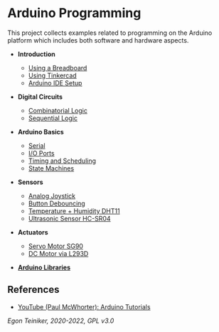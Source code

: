 # Arduino Programming

This project collects examples related to programming on the Arduino platform which
includes both software and hardware aspects.

* **Introduction**
  * [Using a Breadboard](introduction/UsingBreadboard.md)
  * [Using Tinkercad](introduction/UsingTinkercad.md)
  * [Arduino IDE Setup](introduction/ArduinoSetup.md)

* **Digital Circuits**
  * [Combinatorial Logic](digital_circuits/combinatorial-logic)
  * [Sequential Logic](digital_circuits/sequential-logic)

* **Arduino Basics**
  * [Serial](basics/uart/serial)
  * [I/O Ports](basics/io-ports)
  * [Timing and Scheduling](basics/timing)
  * [State Machines](basics/state-machines)

* **Sensors**
  * [Analog Joystick](sensors/joystick)
  * [Button Debouncing](sensors/button-debouncing)
  * [Temperature + Humidity DHT11](sensors/dht11)
  * [Ultrasonic Sensor HC-SR04](sensors/hc-sr04)
  
* **Actuators**
  * [Servo Motor SG90](actuators/SG90-ServoMotor)
  * [DC Motor via L293D](actuators/L293-DCMotor)
 
* [**Arduino Libraries**](libraries)

## References
* [YouTube (Paul McWhorter): Arduino Tutorials](tutorials/ArduinoTutorials-McWhorter.md) 

*Egon Teiniker, 2020-2022, GPL v3.0* 
